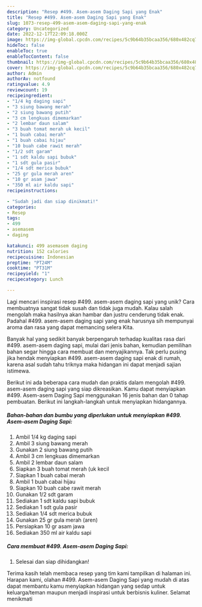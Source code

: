 ```yaml
---
description: "Resep #499. Asem-asem Daging Sapi yang Enak"
title: "Resep #499. Asem-asem Daging Sapi yang Enak"
slug: 1073-resep-499-asem-asem-daging-sapi-yang-enak
category: Uncategorized
date: 2022-12-17T22:09:18.000Z
image: https://img-global.cpcdn.com/recipes/5c9b64b35bcaa356/680x482cq70/499-asem-asem-daging-sapi-foto-resep-utama.jpg
hideToc: false
enableToc: true
enableTocContent: false
thumbnail: https://img-global.cpcdn.com/recipes/5c9b64b35bcaa356/680x482cq70/499-asem-asem-daging-sapi-foto-resep-utama.jpg
cover: https://img-global.cpcdn.com/recipes/5c9b64b35bcaa356/680x482cq70/499-asem-asem-daging-sapi-foto-resep-utama.jpg
author: Admin
authorAv: notfound
ratingvalue: 4.9
reviewcount: 19
recipeingredient:
- "1/4 kg daging sapi"
- "3 siung bawang merah"
- "2 siung bawang putih"
- "3 cm lengkuas dimemarkan"
- "2 lembar daun salam"
- "3 buah tomat merah uk kecil"
- "1 buah cabai merah"
- "1 buah cabai hijau"
- "10 buah cabe rawit merah"
- "1/2 sdt garam"
- "1 sdt kaldu sapi bubuk"
- "1 sdt gula pasir"
- "1/4 sdt merica bubuk"
- "25 gr gula merah aren"
- "10 gr asam jawa"
- "350 ml air kaldu sapi"
recipeinstructions:

- "Sudah jadi dan siap dinikmati!"
categories:
- Resep
tags:
- 499
- asemasem
- daging

katakunci: 499 asemasem daging 
nutrition: 152 calories
recipecuisine: Indonesian
preptime: "PT24M"
cooktime: "PT31M"
recipeyield: "1"
recipecategory: Lunch

---
```





Lagi mencari inspirasi resep #499. asem-asem daging sapi yang unik? Cara membuatnya sangat tidak susah dan tidak juga mudah. Kalau salah mengolah maka hasilnya akan hambar dan justru cenderung tidak enak. Padahal #499. asem-asem daging sapi yang enak harusnya sih mempunyai aroma dan rasa yang dapat memancing selera Kita.







Banyak hal yang sedikit banyak berpengaruh terhadap kualitas rasa dari #499. asem-asem daging sapi, mulai dari jenis bahan, kemudian pemilihan bahan segar hingga cara membuat dan menyajikannya. Tak perlu pusing jika hendak menyiapkan #499. asem-asem daging sapi enak di rumah, karena asal sudah tahu triknya maka hidangan ini dapat menjadi sajian istimewa.






Berikut ini ada beberapa cara mudah dan praktis dalam mengolah #499. asem-asem daging sapi yang siap dikreasikan. Kamu dapat menyiapkan #499. Asem-asem Daging Sapi menggunakan 16 jenis bahan dan 0 tahap pembuatan. Berikut ini langkah-langkah untuk menyiapkan hidangannya.

<!--inarticleads1-->

##### Bahan-bahan dan bumbu yang diperlukan untuk menyiapkan #499. Asem-asem Daging Sapi:

1. Ambil 1/4 kg daging sapi
1. Ambil 3 siung bawang merah
1. Gunakan 2 siung bawang putih
1. Ambil 3 cm lengkuas dimemarkan
1. Ambil 2 lembar daun salam
1. Siapkan 3 buah tomat merah (uk kecil
1. Siapkan 1 buah cabai merah
1. Ambil 1 buah cabai hijau
1. Siapkan 10 buah cabe rawit merah
1. Gunakan 1/2 sdt garam
1. Sediakan 1 sdt kaldu sapi bubuk
1. Sediakan 1 sdt gula pasir
1. Sediakan 1/4 sdt merica bubuk
1. Gunakan 25 gr gula merah (aren)
1. Persiapkan 10 gr asam jawa
1. Sediakan 350 ml air kaldu sapi




<!--inarticleads2-->

##### Cara membuat #499. Asem-asem Daging Sapi:


1. Selesai dan siap dihidangkan!



Terima kasih telah membaca resep yang tim kami tampilkan di halaman ini. Harapan kami, olahan #499. Asem-asem Daging Sapi yang mudah di atas dapat membantu kamu menyiapkan hidangan yang sedap untuk keluarga/teman maupun menjadi inspirasi untuk berbisnis kuliner. Selamat menikmati
